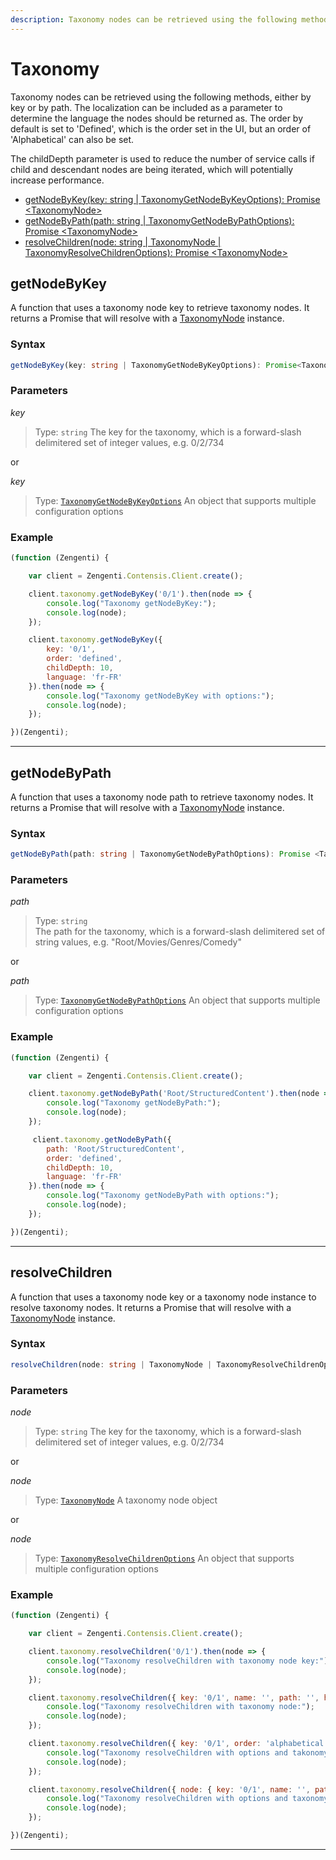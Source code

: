 ```yaml
---
description: Taxonomy nodes can be retrieved using the following methods, either by key or by path.
---
```

# Taxonomy

Taxonomy nodes can be retrieved using the following methods, either by key or by path. The localization can be included as a parameter to determine the language the nodes should be returned as. The order by default is set to 'Defined', which is the order set in the UI, but an order of 'Alphabetical' can also be set. 

The childDepth parameter is used to reduce the number of service calls if child and descendant nodes are being iterated, which will potentially increase performance.

- [getNodeByKey(key: string | TaxonomyGetNodeByKeyOptions): Promise &lt;TaxonomyNode&gt;](#getnodebykey)
- [getNodeByPath(path: string | TaxonomyGetNodeByPathOptions): Promise &lt;TaxonomyNode&gt;](#getnodebypath)
- [resolveChildren(node: string | TaxonomyNode | TaxonomyResolveChildrenOptions): Promise &lt;TaxonomyNode&gt;](#resolvechildren)

## getNodeByKey

A function that uses a taxonomy node key to retrieve taxonomy nodes. It returns a Promise that will resolve with a [TaxonomyNode](/model/taxonomy-node.md) instance.

### Syntax

```typescript
getNodeByKey(key: string | TaxonomyGetNodeByKeyOptions): Promise<TaxonomyNode>
```

### Parameters

*key*
> Type: `string`
> The key for the taxonomy, which is a forward-slash delimitered set of integer values, e.g. 0/2/734 

or 

*key*
> Type: [`TaxonomyGetNodeByKeyOptions`](/model/taxonomy-get-node-by-key-options.md) 
> An object that supports multiple configuration options

### Example

```js
(function (Zengenti) {

    var client = Zengenti.Contensis.Client.create();

    client.taxonomy.getNodeByKey('0/1').then(node => {        
        console.log("Taxonomy getNodeByKey:");
        console.log(node);        
    });

    client.taxonomy.getNodeByKey({
        key: '0/1',
        order: 'defined',
        childDepth: 10,
        language: 'fr-FR'
    }).then(node => {        
        console.log("Taxonomy getNodeByKey with options:");
        console.log(node);
    });

})(Zengenti);
```

---

## getNodeByPath

A function that uses a taxonomy node path to retrieve taxonomy nodes. It returns a Promise that will resolve with a [TaxonomyNode](/model/taxonomy-node.md) instance.

### Syntax

```typescript
getNodeByPath(path: string | TaxonomyGetNodeByPathOptions): Promise <TaxonomyNode>
```

### Parameters

*path*
> Type: `string`  
> The path for the taxonomy, which is a forward-slash delimitered set of string values, e.g. "Root/Movies/Genres/Comedy" 

or 

*path*
> Type: [`TaxonomyGetNodeByPathOptions`](/model/taxonomy-get-node-by-path-options.md) 
> An object that supports multiple configuration options

### Example

```js
(function (Zengenti) {

    var client = Zengenti.Contensis.Client.create();

    client.taxonomy.getNodeByPath('Root/StructuredContent').then(node => {        
        console.log("Taxonomy getNodeByPath:");
        console.log(node);
    });

     client.taxonomy.getNodeByPath({
        path: 'Root/StructuredContent',
        order: 'defined',
        childDepth: 10,
        language: 'fr-FR'
    }).then(node => {        
        console.log("Taxonomy getNodeByPath with options:");
        console.log(node);        
    });

})(Zengenti);
```

---

## resolveChildren

A function that uses a taxonomy node key or a taxonomy node instance to resolve taxonomy nodes. It returns a Promise that will resolve with a [TaxonomyNode](/model/taxonomy-node.md) instance.

### Syntax

```typescript
resolveChildren(node: string | TaxonomyNode | TaxonomyResolveChildrenOptions): Promise<TaxonomyNode>
```

### Parameters

*node*
> Type: `string`
> The key for the taxonomy, which is a forward-slash delimitered set of integer values, e.g. 0/2/734 

or 

*node*
> Type: [`TaxonomyNode`](/model/taxonomy-node.md) 
> A taxonomy node object

or 

*node*
> Type: [`TaxonomyResolveChildrenOptions`](/model/taxonomy-resolve-children-options.md) 
> An object that supports multiple configuration options

### Example

```js
(function (Zengenti) {

    var client = Zengenti.Contensis.Client.create();

    client.taxonomy.resolveChildren('0/1').then(node => {        
        console.log("Taxonomy resolveChildren with taxonomy node key:");
        console.log(node);
    });

    client.taxonomy.resolveChildren({ key: '0/1', name: '', path: '', hasChildren: true }).then(node => {        
        console.log("Taxonomy resolveChildren with taxonomy node:");
        console.log(node);
    });

    client.taxonomy.resolveChildren({ key: '0/1', order: 'alphabetical', childDepth: 10, language: 'fr-FR' }).then(node => {        
        console.log("Taxonomy resolveChildren with options and takonomy node key:");
        console.log(node);
    });

    client.taxonomy.resolveChildren({ node: { key: '0/1', name: '', path: '', hasChildren: true }, order: 'alphabetical', childDepth: 99, language: 'fr-FR' }).then(node => {        
        console.log("Taxonomy resolveChildren with options and taxonomy node:");
        console.log(node);
    });

})(Zengenti);
```

---
